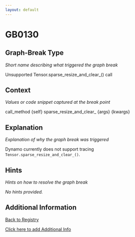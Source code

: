 ```yaml
---
layout: default
---
```

# GB0130

## Graph-Break Type
*Short name describing what triggered the graph break*

Unsupported Tensor.sparse_resize_and_clear_() call

## Context
*Values or code snippet captured at the break point*

call_method {self} sparse_resize_and_clear_ {args} {kwargs}

## Explanation
*Explanation of why the graph break was triggered*

Dynamo currently does not support tracing `Tensor.sparse_resize_and_clear_()`.

## Hints
*Hints on how to resolve the graph break*

*No hints provided.*


## Additional Information

<!-- ADDITIONAL INFORMATION START - Add custom information below this line -->

<!-- ADDITIONAL INFORMATION END -->

[Back to Registry](../index.html)

[Click here to add Additional Info](https://github.com/pytorch-labs/compile-graph-break-site/edit/main/docs/gb/gb0130.md)
